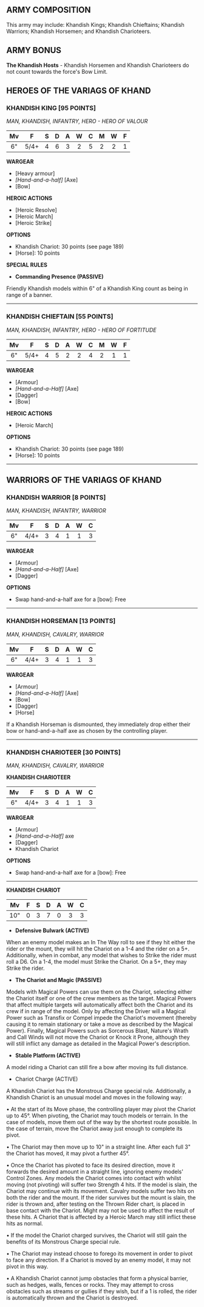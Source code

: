 ﻿## ARMY COMPOSITION

This army may include: Khandish Kings; Khandish Chieftains; Khandish Warriors; Khandish Horsemen; and Khandish Charioteers.

## ARMY BONUS

**The Khandish Hosts** - Khandish Horsemen and Khandish Charioteers do not count towards the force's Bow Limit.

## HEROES OF THE VARIAGS OF KHAND

<div class="unitCard" markdown>

### KHANDISH KING [95 POINTS]
*MAN, KHANDISH, INFANTRY, HERO - HERO OF VALOUR*

| Mv | F | S | D | A | W | C | M | W | F |
|:--:|:--:|:-:|:--:|:-:|:-:|:-:|:-:|:-:|:-:|
| 6" | 5/4+ | 4 | 6 | 3 | 2 | 5 | 2 | 2 | 1 |

**WARGEAR**

- [Heavy armour]
- *[Hand-and-a-half]* [Axe]
- [Bow]

**HEROIC ACTIONS**

- [Heroic Resolve]
- [Heroic March]
- [Heroic Strike]

**OPTIONS**

- Khandish Chariot: 30 points (see page 189)
- [Horse]: 10 points

**SPECIAL RULES**

- **Commanding Presence (PASSIVE)**

Friendly Khandish models within 6" of a Khandish King count as being in range of a banner.

</div>

---

<div class="unitCard" markdown>

### KHANDISH CHIEFTAIN [55 POINTS]
*MAN, KHANDISH, INFANTRY, HERO - HERO OF FORTITUDE*

| Mv | F | S | D | A | W | C | M | W | F |
|:--:|:--:|:-:|:--:|:-:|:-:|:-:|:-:|:-:|:-:|
| 6" | 5/4+ | 4 | 5 | 2 | 2 | 4 | 2 | 1 |1 |

**WARGEAR**

- [Armour]
- *[Hand-and-a-Half]* [Axe]
- [Dagger]
- [Bow]

**HEROIC ACTIONS**

- [Heroic March]

**OPTIONS**

- Khandish Chariot: 30 points (see page 189)
- [Horse]: 10 points

</div>

---

## WARRIORS OF THE VARIAGS OF KHAND

<div class="unitCard" markdown>

### KHANDISH WARRIOR [8 POINTS]
*MAN, KHANDISH, INFANTRY, WARRIOR*

| Mv | F | S | D | A | W | C |
|:--:|:--:|:-:|:--:|:-:|:-:|:-:|
| 6" | 4/4+ | 3 | 4 | 1 | 1 | 3 |

**WARGEAR**

- [Armour]
- *[Hand-and-a-Half]* [Axe]
- [Dagger]

**OPTIONS**

- Swap hand-and-a-half axe for a [bow]: Free

</div>

---

<div class="unitCard" markdown>

### KHANDISH HORSEMAN [13 POINTS]
*MAN, KHANDISH, CAVALRY, WARRIOR*

| Mv | F | S | D | A | W | C |
|:--:|:--:|:-:|:--:|:-:|:-:|:-:|
| 6" | 4/4+ | 3 | 4 | 1 | 1 | 3 |

**WARGEAR**

- [Armour]
- *[Hand-and-a-Half]* [Axe]
- [Bow]
- [Dagger]
- [Horse]

If a Khandish Horseman is dismounted, they immediately drop either their bow or hand-and-a-half axe as chosen by the controlling player.

</div>

---

<div class="unitCard" markdown>

### KHANDISH CHARIOTEER [30 POINTS]
*MAN, KHANDISH, CAVALRY, WARRIOR*

**KHANDISH CHARIOTEER**

| Mv | F | S | D | A | W | C |
|:--:|:--:|:-:|:--:|:-:|:-:|:-:|
| 6" | 4/4+ | 3 | 4 | 1 | 1 | 3 |

**WARGEAR**

- [Armour]
- *[Hand-and-a-Half]* axe
- [Dagger]
- Khandish Chariot

**OPTIONS**

- Swap hand-and-a-half axe for a [bow]: Free

---

**KHANDISH CHARIOT**

| Mv | F | S | D | A | W | C |
|:----:|:---:|:---:|:---:|:---:|:---:|:---:|
| 10" | 0 | 3 | 7 | 0 | 3 | 3 |


- **Defensive Bulwark (ACTIVE)**

When an enemy model makes an In The Way roll to see if they hit either the rider or the mount, they will hit the Chariot on a 1-4 and the rider on a 5+. Additionally, when in combat, any model that wishes to Strike the rider must roll a D6. On a 1-4, the model must Strike the Chariot. On a 5+, they may Strike the rider.

- **The Chariot and Magic (PASSIVE)**

Models with Magical Powers can use them on the Chariot, selecting either the Chariot itself or one of the crew members as the target. Magical Powers that affect multiple targets will automatically affect both the Chariot and its crew if in range of the model. Only by affecting the Driver will a Magical Power such as Transfix or Compel impede the Chariot's movement (thereby causing it to remain stationary or take a move as described by the Magical Power). Finally, Magical Powers such as Sorcerous Blast, Nature's Wrath and Call Winds will not move the Chariot or Knock it Prone, although they will still inflict any damage as detailed in the Magical Power's description.

- **Stable Platform (ACTIVE)**

A model riding a Chariot can still fire a bow after moving its full distance.

- Chariot Charge (ACTIVE)

A Khandish Chariot has the Monstrous Charge special rule. Additionally, a Khandish Chariot is an unusual model and moves in the following way:

•	At the start of its Move phase, the controlling player may pivot the Chariot up to 45°. When pivoting, the Chariot may touch models or terrain. In the case of models, move them out of the way by the shortest route possible. In the case of terrain, move the Chariot away just enough to complete its pivot.

•	The Chariot may then move up to 10" in a straight line. After each full 3" the Chariot has moved, it may pivot a further 45°.

•	Once the Chariot has pivoted to face its desired direction, move it forwards the desired amount in a straight line, ignoring enemy models' Control Zones. Any models the Chariot comes into contact with whilst moving (not pivoting) will suffer two Strength 4 hits. If the model is slain, the Chariot may continue with its movement. Cavalry models suffer two hits on both the rider and the mount. If the rider survives but the mount is slain, the rider is thrown and, after testing on the Thrown Rider chart, is placed in base contact with the Chariot. Might may not be used to affect the result of these hits. A Chariot that is affected by a Heroic March may still inflict these hits as normal.

•	If the model the Chariot charged survives, the Chariot will still gain the benefits of its Monstrous Charge special rule.

•	The Chariot may instead choose to forego its movement in order to pivot to face any direction. If a Chariot is moved by an enemy model, it may not pivot in this way.

•	A Khandish Chariot cannot jump obstacles that form a physical barrier, such as hedges, walls, fences or rocks. They may attempt to cross obstacles such as streams or gullies if they wish, but if a 1 is rolled, the rider is automatically thrown and the Chariot is destroyed. 

</div>